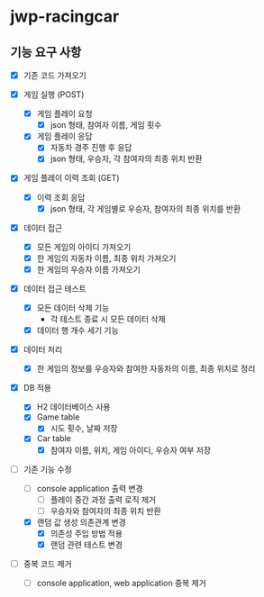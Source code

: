 # jwp-racingcar

## 기능 요구 사항

- [x] 기존 코드 가져오기

- [x] 게임 실행  (POST)
    - [x] 게임 플레이 요청
        - [x] json 형태, 참여자 이름, 게임 횟수
    - [x] 게임 플레이 응답
        - [x] 자동차 경주 진행 후 응답
        - [x] json 형태, 우승자, 각 참여자의 최종 위치 반환

- [x] 게임 플레이 이력 조회 (GET)
    - [x] 이력 조회 응답
        - [x] json 형태, 각 게임별로 우승자, 참여자의 최종 위치를 반환

- [x] 데이터 접근
    - [x] 모든 게임의 아이디 가져오기
    - [x] 한 게임의 자동차 이름, 최종 위치 가져오기
    - [x] 한 게임의 우승자 이름 가져오기

- [x] 데이터 접근 테스트
    - [x] 모든 데이터 삭제 기능
        - 각 테스트 종료 시 모든 데이터 삭제
    - [x] 데이터 행 개수 세기 기능

- [x] 데이터 처리
    - [x] 한 게임의 정보를 우승자와 참여한 자동차의 이름, 최종 위치로 정리

- [x] DB 적용
    - [x] H2 데이터베이스 사용
    - [x] Game table
        - [x] 시도 횟수, 날짜 저장
    - [x] Car table
        - [x] 참여자 이름, 위치, 게임 아이디, 우승자 여부 저장

- [ ] 기존 기능 수정
    - [ ] console application 출력 변경
        - [ ] 플레이 중간 과정 출력 로직 제거
        - [ ] 우승자와 참여자의 최종 위치 반환
    - [x] 랜덤 값 생성 의존관계 변경
        - [x] 의존성 주입 방법 적용
        - [x] 랜덤 관련 테스트 변경

- [ ] 중복 코드 제거
    - [ ] console application, web application 중복 제거
